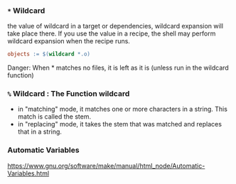### `*` Wildcard

the value of wildcard in a target or dependencies, wildcard expansion will take place there.
If you use the value in a recipe, the shell may perform wildcard expansion when the recipe runs.
```Makefile
objects := $(wildcard *.o)
```
Danger: When * matches no files, it is left as it is (unless run in the wildcard function)

### `%` Wildcard : The Function wildcard
- in "matching" mode, it matches one or more characters in a string. This match is called the stem.
- in "replacing" mode, it takes the stem that was matched and replaces that in a string.

### Automatic Variables
https://www.gnu.org/software/make/manual/html_node/Automatic-Variables.html
